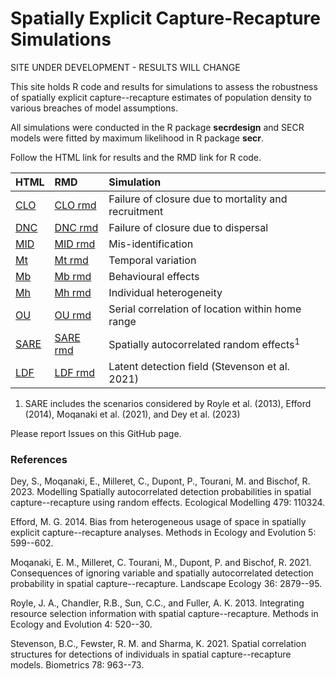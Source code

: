 # Spatially Explicit Capture-Recapture Simulations

SITE UNDER DEVELOPMENT - RESULTS WILL CHANGE

This site holds R code and results for simulations to assess the robustness of spatially explicit capture--recapture estimates of population density to various breaches of model assumptions.

All simulations were conducted in the R package **secrdesign** and SECR models were fitted by maximum likelihood in R package **secr**.

Follow the HTML link for results and the RMD link for R code.

| HTML | RMD | Simulation| 
|:-|:--|:--------------------|
| [CLO]  | [CLO rmd]  | Failure of closure due to mortality and recruitment |
| [DNC]  | [DNC rmd]  | Failure of closure due to dispersal |
| [MID]  | [MID rmd]  | Mis-identification |
| [Mt]   | [Mt rmd]   | Temporal variation |
| [Mb]   | [Mb rmd]   | Behavioural effects |
| [Mh]   | [Mh rmd]   | Individual heterogeneity |
| [OU]   | [OU rmd]   | Serial correlation of location within home range |
| [SARE] | [SARE rmd] | Spatially autocorrelated random effects<sup>1</sup> |
| [LDF]  | [LDF rmd]  | Latent detection field (Stevenson et al. 2021) |

1. SARE includes the scenarios considered by Royle et al. (2013), Efford (2014), Moqanaki et al. (2021), and Dey et al. (2023)

Please report Issues on this GitHub page. 

### References

Dey, S., Moqanaki, E., Milleret, C., Dupont, P., Tourani, M. and Bischof, R. 2023. Modelling Spatially autocorrelated detection probabilities in spatial capture--recapture using random effects. Ecological Modelling 479: 110324.

Efford, M. G. 2014. Bias from heterogeneous usage of space in spatially explicit capture--recapture analyses. Methods in Ecology and Evolution 5: 599--602.

Moqanaki, E. M., Milleret, C. Tourani, M., Dupont, P. and Bischof, R. 2021. Consequences of ignoring variable and spatially autocorrelated detection probability in spatial capture--recapture. Landscape Ecology 36: 2879--95. 

Royle, J. A., Chandler, R.B., Sun, C.C., and Fuller, A. K. 2013. Integrating resource selection information with spatial capture--recapture. Methods in Ecology and Evolution 4: 520--30.

Stevenson, B.C., Fewster, R. M. and Sharma, K. 2021. Spatial correlation structures for detections of individuals in spatial capture--recapture models. Biometrics 78: 963--73.

[CLO]: https://htmlpreview.github.io/?https://github.com/MurrayEfford/secr-simulations/blob/main/CLO/secr-simulations-CLO.html
[DNC]: https://htmlpreview.github.io/?https://github.com/MurrayEfford/secr-simulations/blob/main/DNC/secr-simulations-DNC.html
[MID]: https://htmlpreview.github.io/?https://github.com/MurrayEfford/secr-simulations/blob/main/MID/secr-simulations-MID.html
[LDF]: https://htmlpreview.github.io/?https://github.com/MurrayEfford/secr-simulations/blob/main/LDF/secr-simulations-LDF.html
[Mb]: https://htmlpreview.github.io/?https://github.com/MurrayEfford/secr-simulations/blob/main/Mb/secr-simulations-Mb.html
[Mt]: https://htmlpreview.github.io/?https://github.com/MurrayEfford/secr-simulations/blob/main/Mt/secr-simulations-Mt.html
[Mh]: https://htmlpreview.github.io/?https://github.com/MurrayEfford/secr-simulations/blob/main/Mh/secr-simulations-Mh.html
[OU]: https://htmlpreview.github.io/?https://github.com/MurrayEfford/secr-simulations/blob/main/OU/secr-simulations-OU.html
[SARE]: https://htmlpreview.github.io/?https://github.com/MurrayEfford/secr-simulations/blob/main/SARE/secr-simulations-SARE.html

[CLO rmd]: CLO/secr-simulations-CLO.rmd
[DNC rmd]: DNC/secr-simulations-DNC.rmd
[MID rmd]: DNC/secr-simulations-MID.rmd
[LDF rmd]: LDF/secr-simulations-LDF.rmd
[Mb rmd]: Mb/secr-simulations-Mb.rmd
[Mt rmd]: Mt/secr-simulations-Mt.rmd
[Mh rmd]: Mh/secr-simulations-Mh.rmd
[OU rmd]: OU/secr-simulations-OU.rmd
[SARE rmd]: SARE/secr-simulations-SARE.rmd
